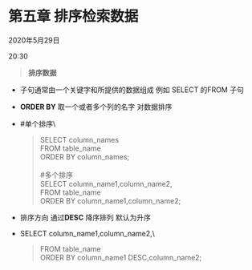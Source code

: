 # **第五章 排序检索数据**

2020年5月29日

20:30

 

> **排序数据**

-   子句通常由一个关键字和所提供的数据组成 例如 SELECT 的FROM 子句

-   **ORDER BY** 取一个或者多个列的名字 对数据排序

-   \#单个排序\
    > SELECT column\_names\
    > FROM table\_name\
    > ORDER BY column\_names;\
    > \
    > \#多个排序\
    > SELECT column\_name1,column\_name2,\
    > FROM table\_name\
    > ORDER BY column\_name1,column\_name2;

-   排序方向 通过**DESC** 降序排列 默认为升序

-   SELECT column\_name1,column\_name2,\
    > FROM table\_name\
    > ORDER BY column\_name1 DESC,column\_name2;
